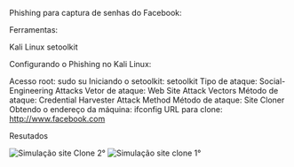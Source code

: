 Phishing para captura de senhas do Facebook:

Ferramentas:

Kali Linux
setoolkit

Configurando o Phishing no Kali Linux:

Acesso root: 
sudo su
Iniciando o setoolkit: 
setoolkit
Tipo de ataque: 
Social-Engineering Attacks
Vetor de ataque: 
Web Site Attack Vectors
Método de ataque: 
Credential Harvester Attack Method 
Método de ataque: 
Site Cloner
Obtendo o endereço da máquina: 
ifconfig
URL para clone: http://www.facebook.com

Resutados

![Simulação site Clone 2°](https://github.com/user-attachments/assets/c7cc51a7-e66c-4689-9dd6-f8d0ef2a697f)
![Simulação site clone 1°](https://github.com/user-attachments/assets/3417fa95-223a-4682-b31d-f0ec941a3a2b)
